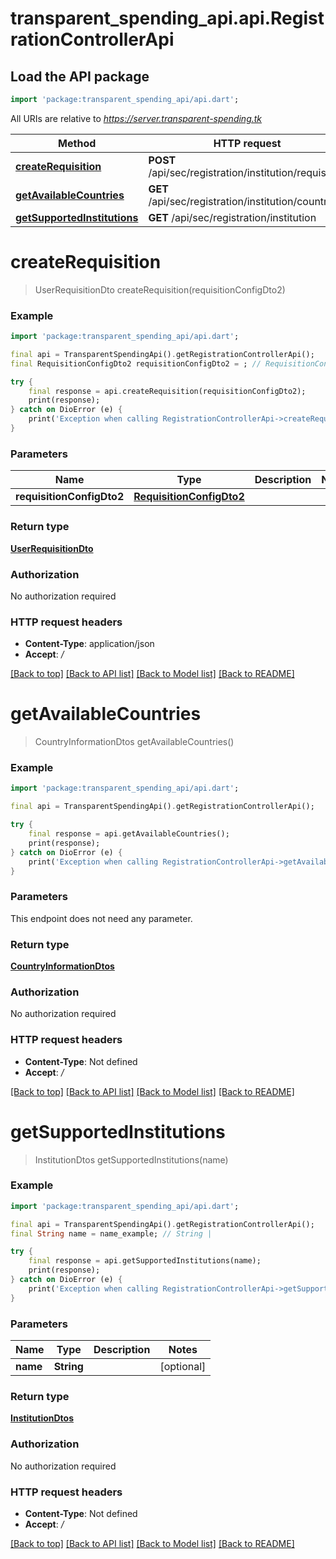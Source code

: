 # transparent_spending_api.api.RegistrationControllerApi

## Load the API package
```dart
import 'package:transparent_spending_api/api.dart';
```

All URIs are relative to *https://server.transparent-spending.tk*

Method | HTTP request | Description
------------- | ------------- | -------------
[**createRequisition**](RegistrationControllerApi.md#createrequisition) | **POST** /api/sec/registration/institution/requisition | 
[**getAvailableCountries**](RegistrationControllerApi.md#getavailablecountries) | **GET** /api/sec/registration/institution/country | 
[**getSupportedInstitutions**](RegistrationControllerApi.md#getsupportedinstitutions) | **GET** /api/sec/registration/institution | 


# **createRequisition**
> UserRequisitionDto createRequisition(requisitionConfigDto2)



### Example
```dart
import 'package:transparent_spending_api/api.dart';

final api = TransparentSpendingApi().getRegistrationControllerApi();
final RequisitionConfigDto2 requisitionConfigDto2 = ; // RequisitionConfigDto2 | 

try {
    final response = api.createRequisition(requisitionConfigDto2);
    print(response);
} catch on DioError (e) {
    print('Exception when calling RegistrationControllerApi->createRequisition: $e\n');
}
```

### Parameters

Name | Type | Description  | Notes
------------- | ------------- | ------------- | -------------
 **requisitionConfigDto2** | [**RequisitionConfigDto2**](RequisitionConfigDto2.md)|  | 

### Return type

[**UserRequisitionDto**](UserRequisitionDto.md)

### Authorization

No authorization required

### HTTP request headers

 - **Content-Type**: application/json
 - **Accept**: */*

[[Back to top]](#) [[Back to API list]](../README.md#documentation-for-api-endpoints) [[Back to Model list]](../README.md#documentation-for-models) [[Back to README]](../README.md)

# **getAvailableCountries**
> CountryInformationDtos getAvailableCountries()



### Example
```dart
import 'package:transparent_spending_api/api.dart';

final api = TransparentSpendingApi().getRegistrationControllerApi();

try {
    final response = api.getAvailableCountries();
    print(response);
} catch on DioError (e) {
    print('Exception when calling RegistrationControllerApi->getAvailableCountries: $e\n');
}
```

### Parameters
This endpoint does not need any parameter.

### Return type

[**CountryInformationDtos**](CountryInformationDtos.md)

### Authorization

No authorization required

### HTTP request headers

 - **Content-Type**: Not defined
 - **Accept**: */*

[[Back to top]](#) [[Back to API list]](../README.md#documentation-for-api-endpoints) [[Back to Model list]](../README.md#documentation-for-models) [[Back to README]](../README.md)

# **getSupportedInstitutions**
> InstitutionDtos getSupportedInstitutions(name)



### Example
```dart
import 'package:transparent_spending_api/api.dart';

final api = TransparentSpendingApi().getRegistrationControllerApi();
final String name = name_example; // String | 

try {
    final response = api.getSupportedInstitutions(name);
    print(response);
} catch on DioError (e) {
    print('Exception when calling RegistrationControllerApi->getSupportedInstitutions: $e\n');
}
```

### Parameters

Name | Type | Description  | Notes
------------- | ------------- | ------------- | -------------
 **name** | **String**|  | [optional] 

### Return type

[**InstitutionDtos**](InstitutionDtos.md)

### Authorization

No authorization required

### HTTP request headers

 - **Content-Type**: Not defined
 - **Accept**: */*

[[Back to top]](#) [[Back to API list]](../README.md#documentation-for-api-endpoints) [[Back to Model list]](../README.md#documentation-for-models) [[Back to README]](../README.md)

